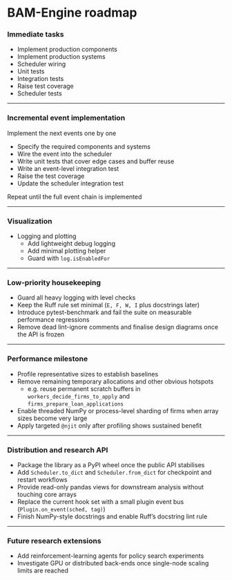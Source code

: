 # BAM-Engine roadmap

### Immediate tasks

* Implement production components
* Implement production systems
* Scheduler wiring
* Unit tests
* Integration tests
* Raise test coverage
* Scheduler tests

---

### Incremental event implementation

Implement the next events one by one

* Specify the required components and systems
* Wire the event into the scheduler
* Write unit tests that cover edge cases and buffer reuse
* Write an event-level integration test
* Raise the test coverage
* Update the scheduler integration test

Repeat until the full event chain is implemented

---

### Visualization

* Logging and plotting
  * Add lightweight debug logging
  * Add minimal plotting helper
  * Guard with `log.isEnabledFor`

---

### Low-priority housekeeping

* Guard all heavy logging with level checks
* Keep the Ruff rule set minimal (`E, F, W, I` plus docstrings later)
* Introduce pytest-benchmark and fail the suite on measurable performance regressions
* Remove dead lint-ignore comments and finalise design diagrams once the API is frozen

---

### Performance milestone

* Profile representative sizes to establish baselines
* Remove remaining temporary allocations and other obvious hotspots
  * e.g. reuse permanent scratch buffers in `workers_decide_firms_to_apply` and `firms_prepare_loan_applications`
* Enable threaded NumPy or process-level sharding of firms when array sizes become very large
* Apply targeted `@njit` only after profiling shows sustained benefit

---

### Distribution and research API

* Package the library as a PyPI wheel once the public API stabilises
* Add `Scheduler.to_dict` and `Scheduler.from_dict` for checkpoint and restart workflows
* Provide read-only pandas views for downstream analysis without touching core arrays
* Replace the current hook set with a small plugin event bus (`Plugin.on_event(sched, tag)`)
* Finish NumPy-style docstrings and enable Ruff’s docstring lint rule

---

### Future research extensions

* Add reinforcement-learning agents for policy search experiments
* Investigate GPU or distributed back-ends once single-node scaling limits are reached
